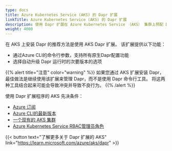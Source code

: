 ```yaml
---
type: docs
title: Azure Kubernetes Service (AKS) 的 Dapr 扩展
linkTitle: Azure Kubernetes Service (AKS) 的 Dapr 扩展
description: 使用 Dapr 扩展在 Azure Kubernetes Service （AKS） 集群上预配 Dapr
weight: 4000
---
```


在 AKS 上安装 Dapr 的推荐方法是使用 AKS Dapr 扩展。 该扩展提供以下功能：

- 通过Azure CLI的命令行参数，支持所有原生Dapr配置功能
- 选择自动升级 Dapr 运行时的次要版本的选项

{{% alert title="注意" color="warning" %}}
如果您通过 AKS 扩展安装 Dapr，最佳做法是继续使用该扩展来管理 Dapr，而不是使用 Dapr 命令行工具。 将这两种工具结合起来可能会导致冲突并导致不良行为。
{{% /alert %}}

使用 Dapr 扩展程序的 AKS 先决条件：

- [Azure 订阅](https://azure.microsoft.com/free/?WT.mc_id=A261C142F)
- [Azure CLI的最新版本](https://learn.microsoft.com/cli/azure/install-azure-cli)
- [一个现有的 AKS 集群](https://learn.microsoft.com/azure/aks/tutorial-kubernetes-deploy-cluster)
- [Azure Kubernetes Service RBAC管理员角色](https://learn.microsoft.com/azure/role-based-access-control/built-in-roles#azure-kubernetes-service-rbac-admin)

{{< button text="了解更多关于 Dapr 扩展的 AKS" link="https://learn.microsoft.com/azure/aks/dapr" >}}
